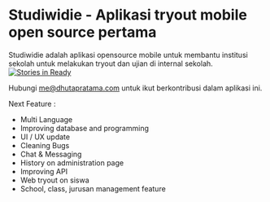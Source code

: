 # Studiwidie - Aplikasi tryout mobile open source pertama
Studiwidie adalah aplikasi opensource mobile untuk membantu institusi sekolah untuk melakukan tryout dan ujian di internal sekolah.  
[![Stories in Ready](https://badge.waffle.io/dhutapratama/studiwidie_app.svg?label=ready&title=Ready)](http://waffle.io/dhutapratama/studiwidie_app)  
  
Hubungi me@dhutapratama.com untuk ikut berkontribusi dalam aplikasi ini.

Next Feature :
- Multi Language
- Improving database and programming
- UI / UX update
- Cleaning Bugs
- Chat & Messaging
- History on administration page
- Improving API
- Web tryout on siswa
- School, class, jurusan management feature
